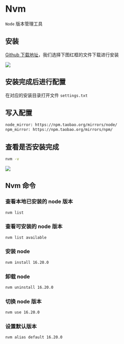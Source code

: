 # Nvm

`Node` 版本管理工具

## 安装

[Github 下载地址](https://github.com/coreybutler/nvm-windows/releases)，我们选择下图红框的文件下载进行安装

<Image src="https://cdn.ddlazy.cn/fastboot/2023/09/05/1693879437/nvm.png"></Image>

## 安装完成后进行配置

在对应的安装目录打开文件 `settings.txt`

## 写入配置

```txt
node_mirror: https://npm.taobao.org/mirrors/node/
npm_mirror: https://npm.taobao.org/mirrors/npm/
```

## 查看是否安装完成

```bash
nvm -v
```

<Image src="https://cdn.ddlazy.cn/fastboot/2023/09/05/1693879973/nvm-version.png"></Image>

## Nvm 命令

### 查看本地已安装的 node 版本

```bash
nvm list
```

### 查看可安装的 node 版本

```bash
nvm list available
```

### 安装 node

```bash
nvm install 16.20.0
```

### 卸载 node

```bash
nvm uninstall 16.20.0
```

### 切换 node 版本

```bash
nvm use 16.20.0
```

### 设置默认版本

```bash
nvm alias default 16.20.0
```
